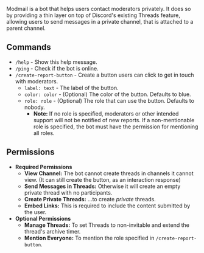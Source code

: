 Modmail is a bot that helps users contact moderators privately.
It does so by providing a thin layer on top of Discord's existing
Threads feature, allowing users to send messages in a private channel,
that is attached to a parent channel.

## Commands
- `/help` - Show this help message.
- `/ping` - Check if the bot is online.
- `/create-report-button` - Create a button users can click to get in touch with moderators.
  - `label: text` - The label of the button.
  - `color: color` - (Optional) The color of the button. Defaults to blue.
  - `role: role` - (Optional) The role that can use the button. Defaults to nobody.
    - **Note:** If no role is specified, moderators or other intended support will not be notified of new reports.
      If a non-mentionable role is specified, the bot must have the permission for mentioning all roles.

## Permissions

- **__Required Permissions__**
  - **View Channel:** The bot cannot create threads in channels it cannot view. (It can still create the button, as an interaction response)
  - **Send Messages in Threads:** Otherwise it will create an empty private thread with no participants.
  - **Create Private Threads:** ...to create *private* threads.
  - **Embed Links:** This is required to include the content submitted by the user.
- **__Optional Permissions__**
  - **Manage Threads:** To set Threads to non-invitable and extend the thread's archive timer.
  - **Mention Everyone:** To mention the role specified in `/create-report-button`.